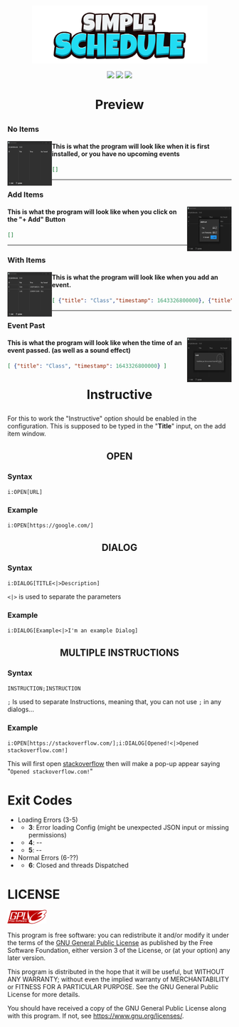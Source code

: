<p align="center">
    <img src="./logos/1500x500-SimpleSchedule.png"
        height="130">
</p>
<p align="center">
    <a href="https://go.dev/" alt="Made In">
        <img src="https://img.shields.io/badge/MADE IN-Go-blue?style=for-the-badge&logo=go&logoColor=white" /></a>
    <a href="https://github.com/NeutronX-dev/SimpleSchedule/releases/latest" alt="Version">
        <img src="https://img.shields.io/badge/VERSION-1.0.1-yellow?style=for-the-badge" /></a>
    <a href="https://github.com/NeutronX-dev/SimpleSchedule/graphs/contributors" alt="Version">
        <img src="https://img.shields.io/github/contributors/NeutronX-dev/SimpleSchedule?style=for-the-badge" /></a>
</p>

# <p align="center">Preview</p>

### No Items
<a src="./logos/screenshot/1.0.1/items.png">
    <img align="left" height="100" width=100 src="./logos/screenshot/1.0.0/no-items.png">
</a>

#### This is what the program will look like when it is first installed, or you have no upcoming events
```json
[]
```

---

### Add Items
<a src="./logos/screenshot/1.0.1/add-item.png">
    <img align="right" height="100" width=100 src="./logos/screenshot/1.0.0/add-item.png">
</a>

#### This is what the program will look like when you click on the "+ Add" Button
```json
[]
```

---

### With Items
<a src="./logos/screenshot/1.0.1/items.png">
    <img align="left" height="100" width=100 src="./logos/screenshot/1.0.0/items.png">
</a>

#### This is what the program will look like when you add an event.
```json
[ {"title": "Class","timestamp": 1643326800000}, {"title": "Code","timestamp": 1643326200000} ]
```

---

### Event Past
<a src="./logos/screenshot/1.0.1/event-triggered.png">
    <img align="right" height="100" width=100 src="./logos/screenshot/1.0.0/event-triggered.png">
</a>

#### This is what the program will look like when the time of an event passed. (as well as a sound effect)
```json
[ {"title": "Class", "timestamp": 1643326800000} ]
```

# <p align="center">Instructive</p>
For this to work the "Instructive" option should be enabled in the configuration. This is supposed to be typed in the "**Title**" input, on the add item window.
## <p align="center">**OPEN**</p>
### Syntax
```
i:OPEN[URL]
```
### Example
```
i:OPEN[https://google.com/]
```

## <p align="center">**DIALOG**</p>
### Syntax
```
i:DIALOG[TITLE<|>Description]
```
`<|>` is used to separate the parameters
### Example
```
i:DIALOG[Example<|>I'm an example Dialog]
```

## <p align="center">**MULTIPLE INSTRUCTIONS**</p>
### Syntax
```
INSTRUCTION;INSTRUCTION
```
`;` Is used to separate Instructions, meaning that, you can not use `;` in any dialogs...
### Example
```
i:OPEN[https://stackoverflow.com/];i:DIALOG[Opened!<|>Opened stackoverflow.com!]
```
This will first open [stackoverflow](https://stackoverflow.com/) then will make a pop-up appear saying "`Opened stackoverflow.com!`"


# Exit Codes
* Loading Errors (3-5)
* * **3**: Error loading Config (might be unexpected JSON input or missing permissions)
* * **4**: --
* * **5**: --
* Normal Errors (6-??)
* * **6**: Closed and threads Dispatched

# LICENSE
![gnu-logo](logos/gplv3-88x31.png)

This program is free software: you can redistribute it and/or modify
it under the terms of the [GNU General Public License](https://github.com/NeutronX-dev/ws.js/blob/main/LICENSE) as published by
the Free Software Foundation, either version 3 of the License, or
(at your option) any later version.

This program is distributed in the hope that it will be useful,
but WITHOUT ANY WARRANTY; without even the implied warranty of
MERCHANTABILITY or FITNESS FOR A PARTICULAR PURPOSE. See the
GNU General Public License for more details.

You should have received a copy of the GNU General Public License
along with this program. If not, see <https://www.gnu.org/licenses/>.